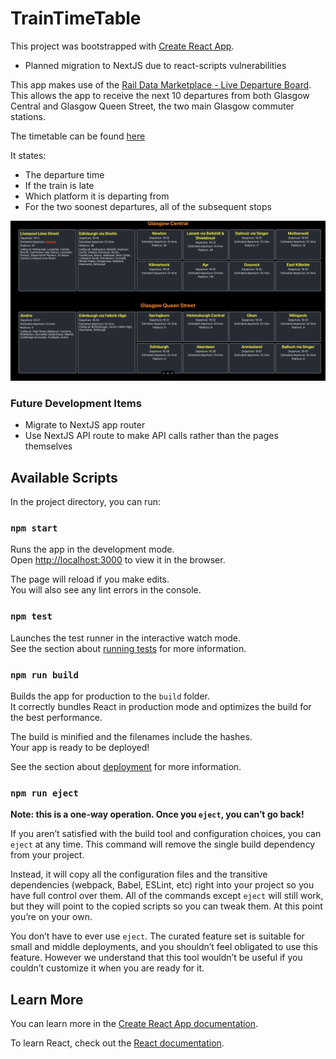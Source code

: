 # TrainTimeTable

This project was bootstrapped with [Create React App](https://github.com/facebook/create-react-app).

- Planned migration to NextJS due to react-scripts vulnerabilities

This app makes use of the [Rail Data Marketplace - Live Departure Board](https://raildata.org.uk/dashboard/dataProduct/P-9a01dd96-7211-4912-bcbb-c1b5d2e35609/overview). This allows the app to receive the next 10 departures from both Glasgow Central and Glasgow Queen Street, the two main Glasgow commuter stations.

The timetable can be found [here](https://glasgow-train-timetable.vercel.app)

It states:

- The departure time
- If the train is late
- Which platform it is departing from
- For the two soonest departures, all of the subsequent stops

![Alt text](assets/trainTimetable.png)

### Future Development Items

- Migrate to NextJS app router
- Use NextJS API route to make API calls rather than the pages themselves

## Available Scripts

In the project directory, you can run:

### `npm start`

Runs the app in the development mode.\
Open [http://localhost:3000](http://localhost:3000) to view it in the browser.

The page will reload if you make edits.\
You will also see any lint errors in the console.

### `npm test`

Launches the test runner in the interactive watch mode.\
See the section about [running tests](https://facebook.github.io/create-react-app/docs/running-tests) for more information.

### `npm run build`

Builds the app for production to the `build` folder.\
It correctly bundles React in production mode and optimizes the build for the best performance.

The build is minified and the filenames include the hashes.\
Your app is ready to be deployed!

See the section about [deployment](https://facebook.github.io/create-react-app/docs/deployment) for more information.

### `npm run eject`

**Note: this is a one-way operation. Once you `eject`, you can’t go back!**

If you aren’t satisfied with the build tool and configuration choices, you can `eject` at any time. This command will remove the single build dependency from your project.

Instead, it will copy all the configuration files and the transitive dependencies (webpack, Babel, ESLint, etc) right into your project so you have full control over them. All of the commands except `eject` will still work, but they will point to the copied scripts so you can tweak them. At this point you’re on your own.

You don’t have to ever use `eject`. The curated feature set is suitable for small and middle deployments, and you shouldn’t feel obligated to use this feature. However we understand that this tool wouldn’t be useful if you couldn’t customize it when you are ready for it.

## Learn More

You can learn more in the [Create React App documentation](https://facebook.github.io/create-react-app/docs/getting-started).

To learn React, check out the [React documentation](https://reactjs.org/).
